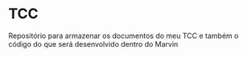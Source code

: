 # TCC
Repositório para armazenar os documentos do meu TCC e também o código do que será desenvolvido dentro do Marvin
